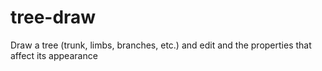 # tree-draw
Draw a tree (trunk, limbs, branches, etc.) and edit and the properties that affect its appearance
